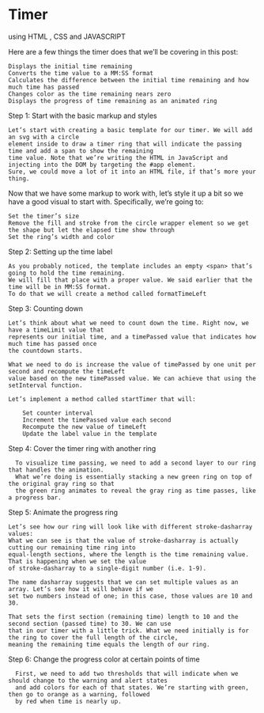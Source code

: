 # Timer
using HTML , CSS and JAVASCRIPT


Here are a few things the timer does that we’ll be covering in this post:
    
    Displays the initial time remaining
    Converts the time value to a MM:SS format
    Calculates the difference between the initial time remaining and how much time has passed
    Changes color as the time remaining nears zero
    Displays the progress of time remaining as an animated ring
    
Step 1: Start with the basic markup and styles
    
    Let’s start with creating a basic template for our timer. We will add an svg with a circle 
    element inside to draw a timer ring that will indicate the passing time and add a span to show the remaining 
    time value. Note that we’re writing the HTML in JavaScript and injecting into the DOM by targeting the #app element. 
    Sure, we could move a lot of it into an HTML file, if that’s more your thing.
    
Now that we have some markup to work with, let’s style it up a bit so we have a good visual to start with. Specifically, 
we’re going to:

    Set the timer’s size
    Remove the fill and stroke from the circle wrapper element so we get the shape but let the elapsed time show through
    Set the ring’s width and color

Step 2: Setting up the time label
    
    As you probably noticed, the template includes an empty <span> that’s going to hold the time remaining. 
    We will fill that place with a proper value. We said earlier that the time will be in MM:SS format. 
    To do that we will create a method called formatTimeLeft
   
Step 3: Counting down
    
    Let’s think about what we need to count down the time. Right now, we have a timeLimit value that 
    represents our initial time, and a timePassed value that indicates how much time has passed once 
    the countdown starts.

    What we need to do is increase the value of timePassed by one unit per second and recompute the timeLeft 
    value based on the new timePassed value. We can achieve that using the setInterval function.

    Let’s implement a method called startTimer that will:

        Set counter interval
        Increment the timePassed value each second
        Recompute the new value of timeLeft
        Update the label value in the template
 
 Step 4: Cover the timer ring with another ring
 
      To visualize time passing, we need to add a second layer to our ring that handles the animation. 
      What we’re doing is essentially stacking a new green ring on top of the original gray ring so that 
      the green ring animates to reveal the gray ring as time passes, like a progress bar.
      
 Step 5: Animate the progress ring
 
    Let’s see how our ring will look like with different stroke-dasharray values:
    What we can see is that the value of stroke-dasharray is actually cutting our remaining time ring into 
    equal-length sections, where the length is the time remaining value. That is happening when we set the value 
    of stroke-dasharray to a single-digit number (i.e. 1-9).

    The name dasharray suggests that we can set multiple values as an array. Let’s see how it will behave if we 
    set two numbers instead of one; in this case, those values are 10 and 30.
    
    That sets the first section (remaining time) length to 10 and the second section (passed time) to 30. We can use 
    that in our timer with a little trick. What we need initially is for the ring to cover the full length of the circle, 
    meaning the remaining time equals the length of our ring.
    
 Step 6: Change the progress color at certain points of time
 
      First, we need to add two thresholds that will indicate when we should change to the warning and alert states 
      and add colors for each of that states. We’re starting with green, then go to orange as a warning, followed 
      by red when time is nearly up.
